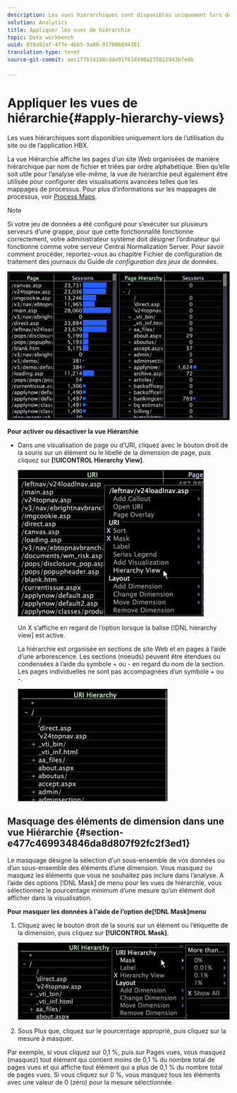 ```yaml
---
description: Les vues hiérarchiques sont disponibles uniquement lors de l’utilisation du site ou de l’application HBX.
solution: Analytics
title: Appliquer les vues de hiérarchie
topic: Data workbench
uuid: 859a92af-4f7e-4bb5-9a98-917006894301
translation-type: tm+mt
source-git-commit: aec1f7b14198cdde91f61d490a235022943bfedb

---
```



# Appliquer les vues de hiérarchie{#apply-hierarchy-views}

Les vues hiérarchiques sont disponibles uniquement lors de l’utilisation du site ou de l’application HBX.

La vue Hiérarchie affiche les pages d’un site Web organisées de manière hiérarchique par nom de fichier et triées par ordre alphabétique. Bien qu’elle soit utile pour l’analyse elle-même, la vue de hiérarchie peut également être utilisée pour configurer des visualisations avancées telles que les mappages de processus. Pour plus d’informations sur les mappages de processus, voir [Process Maps](../../../../home/c-get-started/c-analysis-vis/c-proc-maps/c-proc-maps.md#concept-880aee224404429785b733a4e80d275e).

>[!NOTE]
>
>Si votre jeu de données a été configuré pour s’exécuter sur plusieurs serveurs d’une grappe, pour que cette fonctionnalité fonctionne correctement, votre administrateur système doit désigner l’ordinateur qui fonctionne comme votre serveur Central Normalization Server. Pour savoir comment procéder, reportez-vous au chapitre Fichier de configuration de traitement des journaux du Guide *de configuration des jeux de* données.

![](assets/vis_Table_CompareHierarchy.png)

**Pour activer ou désactiver la vue Hiérarchie**

* Dans une visualisation de page ou d’URI, cliquez avec le bouton droit de la souris sur un élément ou le libellé de la dimension de page, puis cliquez sur **[!UICONTROL Hierarchy View]**.

   ![](assets/mnu_Table_HierarchyView.png)

   Un X s’affiche en regard de l’option lorsque la balise [!DNL hierarchy view] est active.

   La hiérarchie est organisée en sections de site Web et en pages à l’aide d’une arborescence. Les sections (noeuds) peuvent être étendues ou condensées à l’aide du symbole + ou - en regard du nom de la section. Les pages individuelles ne sont pas accompagnées d’un symbole + ou -.

   ![](assets/vis_Table_HierarchyView_Expanded.png)

## Masquage des éléments de dimension dans une vue Hiérarchie {#section-e477c469934846da8d807f92fc2f3ed1}

Le masquage désigne la sélection d’un sous-ensemble de vos données ou d’un sous-ensemble des éléments d’une dimension. Vous masquez ou masquez les éléments que vous ne souhaitez pas inclure dans l’analyse. A l’aide des options [!DNL Mask] de menu pour les vues de hiérarchie, vous sélectionnez le pourcentage minimum d’une mesure qu’un élément doit afficher dans la visualisation.

**Pour masquer les données à l’aide de l’option de[!DNL Mask]menu**

1. Cliquez avec le bouton droit de la souris sur un élément ou l’étiquette de la dimension, puis cliquez sur **[!UICONTROL Mask]**.

   ![](assets/mnu_Table_HierarchyView_Masking.png)

1. Sous Plus que, cliquez sur le pourcentage approprié, puis cliquez sur la mesure à masquer.

Par exemple, si vous cliquez sur 0,1 %, puis sur Pages vues, vous masquez (masquez) tout élément qui contient moins de 0,1 % du nombre total de pages vues et qui affiche tout élément qui a plus de 0,1 % du nombre total de pages vues. Si vous cliquez sur 0 %, vous masquez tous les éléments avec une valeur de 0 (zéro) pour la mesure sélectionnée.
